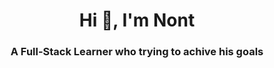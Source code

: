 <h1 align="center">Hi 👋, I'm Nont</h1>
<h3 align="center">A Full-Stack Learner who trying to achive his goals</h3>
<p align="left">
</p>

